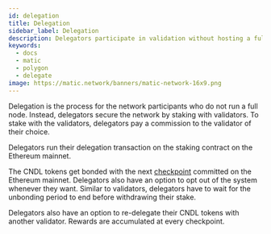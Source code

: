 ```yaml
---
id: delegation
title: Delegation
sidebar_label: Delegation
description: Delegators participate in validation without hosting a full node. But by staking with validators, they can earn rewards and strengthen the network by paying a small commission fee (depends on the individual validator) to a validator of their choice.
keywords:
  - docs
  - matic
  - polygon
  - delegate
image: https://matic.network/banners/matic-network-16x9.png 
---
```


Delegation is the process for the network participants who do not run a full node. Instead, delegators secure the network by staking with validators. To stake with the validators, delegators pay a commission to the validator of their choice.

Delegators run their delegation transaction on the staking contract on the Ethereum mainnet.

The CNDL tokens get bonded with the next [checkpoint](/docs/validate/glossary#checkpoint-transaction) committed on the Ethereum mainnet. Delegators also have an option to opt out of the system whenever they want. Similar to validators, delegators have to wait for the unbonding period to end before withdrawing their stake.

Delegators also have an option to re-delegate their CNDL tokens with another validator. Rewards are accumulated at every checkpoint.
